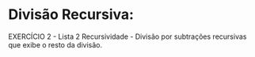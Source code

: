# Divisão Recursiva:
EXERCÍCIO 2 - Lista 2 Recursividade - Divisão por subtrações recursivas que exibe o resto da divisão.
